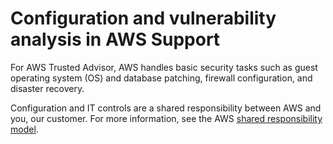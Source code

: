 # Configuration and vulnerability analysis in AWS Support<a name="vulnerability-analysis-and-management"></a>

For AWS Trusted Advisor, AWS handles basic security tasks such as guest operating system \(OS\) and database patching, firewall configuration, and disaster recovery\.

Configuration and IT controls are a shared responsibility between AWS and you, our customer\. For more information, see the AWS [shared responsibility model](http://aws.amazon.com/compliance/shared-responsibility-model/)\.